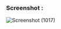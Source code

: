 ### Screenshot : 
![Screenshot (1017)](https://github.com/user-attachments/assets/fa2ee54e-88d4-48f3-8f37-eb716e78acdd)
